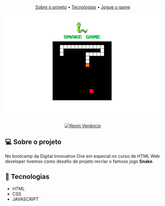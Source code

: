 <p align="center">
  <a href="#-sobre-o-projeto">Sobre o projeto</a> •
  <a href="#-Tecnologias">Tecnologias</a> • 
  <a href="https://snake-game-bootcamp.netlify.app/">Jogue o game</a>
</p>

<p align="center">
   <img src="https://github.com/Kevin414gamer/Snake-game/blob/main/image/jogo.png" alt="snakeGame" />
</p>

<!-- Badges -->
<p align="center">
   <a href="https://www.linkedin.com/in/kevinvenancio/">
      <img alt="Kevin Venâncio" src="https://img.shields.io/badge/-Kevin Venâncio-blue?style=flat&logo=Linkedin&logoColor=bluee" />
   </a>
</p>

## 💻 Sobre o projeto

No bootcamp da Digital Innovation One em especial no curso de HTML Web developer  tivemos como desafio de projeto recriar o famoso jogo **Snake**.


## 🚀  Tecnologias
 - HTML
 - CSS
 - JAVASCRIPT
